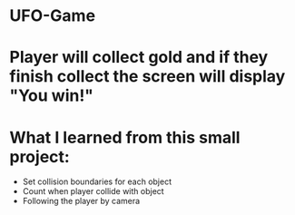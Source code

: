 # UFO-Game
# Player will collect gold and if they finish collect the screen will display "You win!"

# What I learned from this small project:
- Set collision boundaries for each object
- Count when player collide with object
- Following the player by camera
